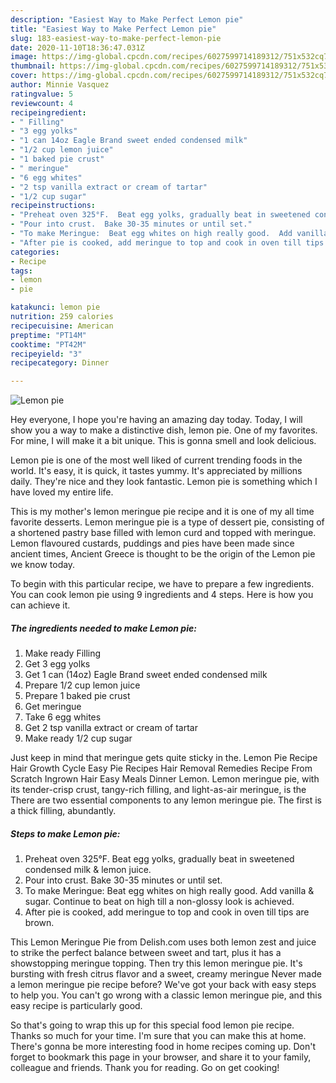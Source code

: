 ```yaml
---
description: "Easiest Way to Make Perfect Lemon pie"
title: "Easiest Way to Make Perfect Lemon pie"
slug: 183-easiest-way-to-make-perfect-lemon-pie
date: 2020-11-10T18:36:47.031Z
image: https://img-global.cpcdn.com/recipes/6027599714189312/751x532cq70/lemon-pie-recipe-main-photo.jpg
thumbnail: https://img-global.cpcdn.com/recipes/6027599714189312/751x532cq70/lemon-pie-recipe-main-photo.jpg
cover: https://img-global.cpcdn.com/recipes/6027599714189312/751x532cq70/lemon-pie-recipe-main-photo.jpg
author: Minnie Vasquez
ratingvalue: 5
reviewcount: 4
recipeingredient:
- " Filling"
- "3 egg yolks"
- "1 can 14oz Eagle Brand sweet ended condensed milk"
- "1/2 cup lemon juice"
- "1 baked pie crust"
- " meringue"
- "6 egg whites"
- "2 tsp vanilla extract or cream of tartar"
- "1/2 cup sugar"
recipeinstructions:
- "Preheat oven 325°F.  Beat egg yolks, gradually beat in sweetened condensed milk &amp; lemon juice."
- "Pour into crust.  Bake 30-35 minutes or until set."
- "To make Meringue:  Beat egg whites on high really good.  Add vanilla &amp; sugar.  Continue to beat on high till a non-glossy look is achieved."
- "After pie is cooked, add meringue to top and cook in oven till tips are brown."
categories:
- Recipe
tags:
- lemon
- pie

katakunci: lemon pie 
nutrition: 259 calories
recipecuisine: American
preptime: "PT14M"
cooktime: "PT42M"
recipeyield: "3"
recipecategory: Dinner

---
```



![Lemon pie](https://img-global.cpcdn.com/recipes/6027599714189312/751x532cq70/lemon-pie-recipe-main-photo.jpg)

Hey everyone, I hope you're having an amazing day today. Today, I will show you a way to make a distinctive dish, lemon pie. One of my favorites. For mine, I will make it a bit unique. This is gonna smell and look delicious.

Lemon pie is one of the most well liked of current trending foods in the world. It's easy, it is quick, it tastes yummy. It's appreciated by millions daily. They're nice and they look fantastic. Lemon pie is something which I have loved my entire life.

This is my mother&#39;s lemon meringue pie recipe and it is one of my all time favorite desserts. Lemon meringue pie is a type of dessert pie, consisting of a shortened pastry base filled with lemon curd and topped with meringue. Lemon flavoured custards, puddings and pies have been made since ancient times, Ancient Greece is thought to be the origin of the Lemon pie we know today.


To begin with this particular recipe, we have to prepare a few ingredients. You can cook lemon pie using 9 ingredients and 4 steps. Here is how you can achieve it.

<!--inarticleads1-->

##### The ingredients needed to make Lemon pie:

1. Make ready  Filling
1. Get 3 egg yolks
1. Get 1 can (14oz) Eagle Brand sweet ended condensed milk
1. Prepare 1/2 cup lemon juice
1. Prepare 1 baked pie crust
1. Get  meringue
1. Take 6 egg whites
1. Get 2 tsp vanilla extract or cream of tartar
1. Make ready 1/2 cup sugar


Just keep in mind that meringue gets quite sticky in the. Lemon Pie Recipe Hair Growth Cycle Easy Pie Recipes Hair Removal Remedies Recipe From Scratch Ingrown Hair Easy Meals Dinner Lemon. Lemon meringue pie, with its tender-crisp crust, tangy-rich filling, and light-as-air meringue, is the There are two essential components to any lemon meringue pie. The first is a thick filling, abundantly. 

<!--inarticleads2-->

##### Steps to make Lemon pie:

1. Preheat oven 325°F.  Beat egg yolks, gradually beat in sweetened condensed milk &amp; lemon juice.
1. Pour into crust.  Bake 30-35 minutes or until set.
1. To make Meringue:  Beat egg whites on high really good.  Add vanilla &amp; sugar.  Continue to beat on high till a non-glossy look is achieved.
1. After pie is cooked, add meringue to top and cook in oven till tips are brown.


This Lemon Meringue Pie from Delish.com uses both lemon zest and juice to strike the perfect balance between sweet and tart, plus it has a showstopping meringue topping. Then try this lemon meringue pie. It&#39;s bursting with fresh citrus flavor and a sweet, creamy meringue Never made a lemon meringue pie recipe before? We&#39;ve got your back with easy steps to help you. You can&#39;t go wrong with a classic lemon meringue pie, and this easy recipe is particularly good. 

So that's going to wrap this up for this special food lemon pie recipe. Thanks so much for your time. I'm sure that you can make this at home. There's gonna be more interesting food in home recipes coming up. Don't forget to bookmark this page in your browser, and share it to your family, colleague and friends. Thank you for reading. Go on get cooking!
